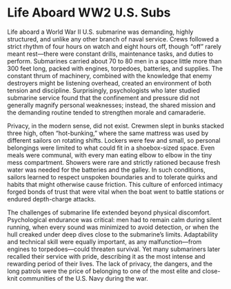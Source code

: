 # Life Aboard WW2 U.S. Subs

Life aboard a World War II U.S. submarine was demanding, highly structured, and unlike any other branch of naval service. Crews followed a strict rhythm of four hours on watch and eight hours off, though “off” rarely meant rest—there were constant drills, maintenance tasks, and duties to perform. Submarines carried about 70 to 80 men in a space little more than 300 feet long, packed with engines, torpedoes, batteries, and supplies. The constant thrum of machinery, combined with the knowledge that enemy destroyers might be listening overhead, created an environment of both tension and discipline. Surprisingly, psychologists who later studied submarine service found that the confinement and pressure did not generally magnify personal weaknesses; instead, the shared mission and the demanding routine tended to strengthen morale and camaraderie.

Privacy, in the modern sense, did not exist. Crewmen slept in bunks stacked three high, often “hot-bunking,” where the same mattress was used by different sailors on rotating shifts. Lockers were few and small, so personal belongings were limited to what could fit in a shoebox-sized space. Even meals were communal, with every man eating elbow to elbow in the tiny mess compartment. Showers were rare and strictly rationed because fresh water was needed for the batteries and the galley. In such conditions, sailors learned to respect unspoken boundaries and to tolerate quirks and habits that might otherwise cause friction. This culture of enforced intimacy forged bonds of trust that were vital when the boat went to battle stations or endured depth-charge attacks.

The challenges of submarine life extended beyond physical discomfort. Psychological endurance was critical: men had to remain calm during silent running, when every sound was minimized to avoid detection, or when the hull creaked under deep dives close to the submarine’s limits. Adaptability and technical skill were equally important, as any malfunction—from engines to torpedoes—could threaten survival. Yet many submariners later recalled their service with pride, describing it as the most intense and rewarding period of their lives. The lack of privacy, the dangers, and the long patrols were the price of belonging to one of the most elite and close-knit communities of the U.S. Navy during the war.